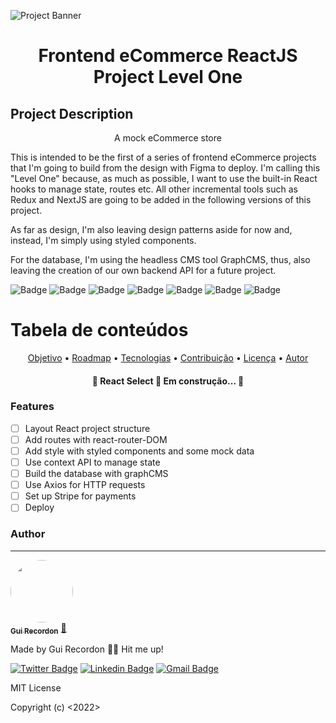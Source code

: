 ![Project Banner](src/assets/README/banner.svg)

<h1 align="center">Frontend eCommerce ReactJS Project Level One</h1>

## Project Description

<p align="center">
  A mock eCommerce store

This is intended to be the first of a series of frontend eCommerce projects that I'm going to build from the design with Figma to deploy. I'm calling this "Level One" because, as much as possible, I want to use the built-in React hooks to manage state, routes etc. All other incremental tools such as Redux and NextJS are going to be added in the following versions of this project.

As far as design, I'm also leaving design patterns aside for now and, instead, I'm simply using styled components.

For the database, I'm using the headless CMS tool GraphCMS, thus, also leaving the creation of our own backend API for a future project.

</p>

![Badge](https://img.shields.io/badge/payment%20API-Stripe-yellowgreen)
![Badge](https://img.shields.io/badge/state%20management-context%20API-yellow)
![Badge](https://img.shields.io/badge/routes-react--routerDOM-orange)
![Badge](https://img.shields.io/badge/css-styled%20components-blue)
![Badge](https://img.shields.io/badge/database-graphCMS-red)
![Badge](https://img.shields.io/badge/design-Figma-blueviolet)
![Badge](https://img.shields.io/badge/deploy-Hostinger-success)

# Tabela de conteúdos

<p align="center">
 <a href="#objetivo">Objetivo</a> •
 <a href="#roadmap">Roadmap</a> • 
 <a href="#tecnologias">Tecnologias</a> • 
 <a href="#contribuicao">Contribuição</a> • 
 <a href="#licenc-a">Licença</a> • 
 <a href="#autor">Autor</a>
</p>

<h4 align="center"> 
	🚧  React Select 🚀 Em construção...  🚧
</h4>

### Features

- [ ] Layout React project structure
- [ ] Add routes with react-router-DOM
- [ ] Add style with styled components and some mock data
- [ ] Use context API to manage state
- [ ] Build the database with graphCMS
- [ ] Use Axios for HTTP requests
- [ ] Set up Stripe for payments
- [ ] Deploy

### Author

---

<a href="#">
 <img style="border-radius: 50%;" src="https://avatars.githubusercontent.com/u/42475121?v=4" width="100px;" alt=""/>
 <br />
 <sub><b>Gui Recordon</b></sub></a> <a href="#" title="rocket">🚀</a>

Made by Gui Recordon 👋🏽 Hit me up!

[![Twitter Badge](https://img.shields.io/badge/-@tgmarinho-1ca0f1?style=flat-square&labelColor=1ca0f1&logo=twitter&logoColor=white&link=https://twitter.com/guirecordon)](https://twitter.com/guirecordon) [![Linkedin Badge](https://img.shields.io/badge/-Thiago-blue?style=flat-square&logo=Linkedin&logoColor=white&link=https://www.linkedin.com/in/guirecordon/)](https://www.linkedin.com/in/guirecordon/)
[![Gmail Badge](https://img.shields.io/badge/-guilherme.recordon@gmail.com-c14438?style=flat-square&logo=Gmail&logoColor=white&link=mailto:guilherme.recordon@gmail.com)](mailto:guilherme.recordon@gmail.com)

MIT License

Copyright (c) <2022> <Gui Recordon>
